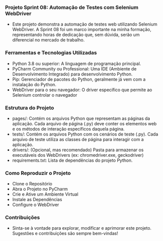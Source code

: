### Projeto Sprint 08: Automação de Testes com Selenium WebDriver
- Este projeto demonstra a automação de testes web utilizando Selenium WebDriver. A Sprint 08 foi um marco importante na minha formação, representando horas de dedicação que, sem dúvida, serão um diferencial no mercado de trabalho.

### Ferramentas e Tecnologias Utilizadas
- Python 3.8 ou superior: A linguagem de programação principal.
- PyCharm Community ou Professional: Uma IDE (Ambiente de Desenvolvimento Integrado) para desenvolvimento Python.
- Pip: Gerenciador de pacotes do Python, geralmente já vem com a instalação do Python.
- WebDriver para o seu navegador: O driver específico que permite ao Selenium controlar o navegador
### Estrutura do Projeto
- pages/: Contém os arquivos Python que representam as páginas da aplicação. Cada arquivo de página (.py) deve conter os elementos web e os métodos de interação específicos daquela página.
- tests/: Contém os arquivos Python com os cenários de teste (.py). Cada arquivo de teste utiliza as classes de página para interagir com a aplicação.
- drivers/: (Opcional, mas recomendado) Pasta para armazenar os executáveis dos WebDrivers (ex: chromedriver.exe, geckodriver)
- requirements.txt: Lista de dependências do projeto Python.
### Como Reproduzir o Projeto
- Clone o Repositório
- Abra o Projeto no PyCharm
- Crie e Ative um Ambiente Virtual
- Instale as Dependências
- Configure o WebDriver
### Contribuições
- Sinta-se à vontade para explorar, modificar e aprimorar este projeto. Sugestões e contribuições são sempre bem-vindas!